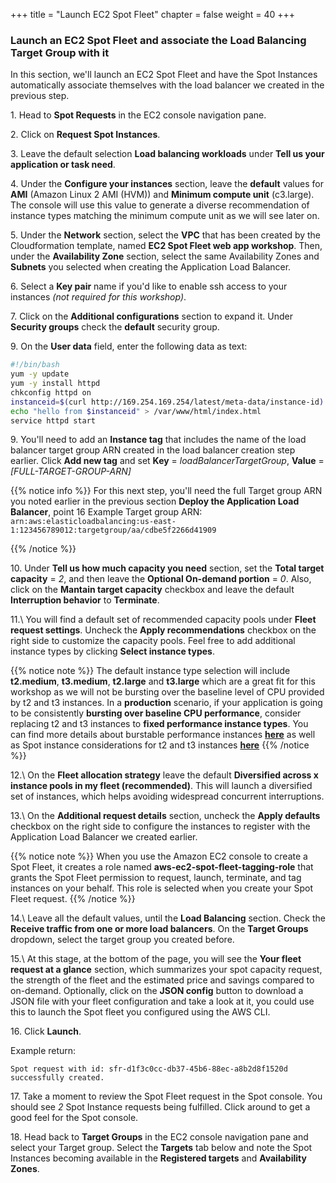 +++
title = "Launch EC2 Spot Fleet"
chapter = false
weight = 40
+++

### Launch an EC2 Spot Fleet and associate the Load Balancing Target Group with it

In this section, we'll launch an EC2 Spot Fleet and have the Spot Instances automatically associate themselves with the load balancer we created in the previous step.

1\. Head to **Spot Requests** in the EC2 console navigation pane.

2\. Click on **Request Spot Instances**.

3\. Leave the default selection **Load balancing workloads** under **Tell us your application or task need**. 

4\. Under the **Configure your instances** section, leave the **default** values for **AMI** (Amazon Linux 2 AMI (HVM)) and **Minimum compute unit** (c3.large). The console will use this value to generate a diverse recommendation of instance types matching the minimum compute unit as we will see later on. 

5\. Under the **Network** section, select the **VPC** that has been created by the Cloudformation template, named **EC2 Spot Fleet web app workshop**. Then, under the **Availability Zone** section, select the same Availability Zones and **Subnets** you selected when creating the Application Load Balancer.

6\. Select a **Key pair** name if you'd like to enable ssh access to your instances *(not required for this workshop)*.

7\. Click on the **Additional configurations** section to expand it. Under **Security groups** check the **default** security group. 

9\. On the **User data** field, enter the following data as text:

```bash
#!/bin/bash
yum -y update
yum -y install httpd
chkconfig httpd on
instanceid=$(curl http://169.254.169.254/latest/meta-data/instance-id)
echo "hello from $instanceid" > /var/www/html/index.html
service httpd start
```


9\. You'll need to add an **Instance tag** that includes the name of the load balancer target group ARN created in the load balancer creation step earlier. Click **Add new tag** and set **Key** = *loadBalancerTargetGroup*, **Value** = *[FULL-TARGET-GROUP-ARN]*

{{% notice info %}}
For this next step, you'll need the full Target group ARN you noted earlier in the previous section **Deploy the Application Load Balancer**, point 16
Example Target group ARN:
`arn:aws:elasticloadbalancing:us-east-1:123456789012:targetgroup/aa/cdbe5f2266d41909`

{{% /notice %}}




10\. Under **Tell us how much capacity you need** section, set the **Total target capacity** = *2*, and then leave the **Optional On-demand portion** = *0*. Also, click on the **Mantain target capacity** checkbox and leave the default **Interruption behavior** to **Terminate**.

11.\ You will find a default set of recommended capacity pools under **Fleet request settings**. Uncheck the **Apply recommendations** checkbox on the right side to customize the capacity pools. Feel free to add additional instance types by clicking **Select instance types**. 

{{% notice note %}}
The default instance type selection will include **t2.medium**, **t3.medium**, **t2.large** and **t3.large** which are a great fit for this workshop as we will not be bursting over the baseline level of CPU provided by t2 and t3 instances. In a **production** scenario, if your application is going to be consistently **bursting over baseline CPU performance**, consider replacing t2 and t3 instances to **fixed performance instance types**. You can find more details about burstable performance instances [**here**](https://docs.aws.amazon.com/AWSEC2/latest/UserGuide/burstable-credits-baseline-concepts.html) as well as Spot instance considerations for t2 and t3 instances [**here**](https://docs.aws.amazon.com/AWSEC2/latest/UserGuide/using-spot-limits.html#t3-spot-instances)
{{% /notice %}}

12.\ On the **Fleet allocation strategy** leave the default **Diversified across x instance pools in my fleet (recommended)**. This will launch a diversified set of instances, which helps avoiding widespread concurrent interruptions. 

13.\ On the **Additional request details** section, uncheck the **Apply defaults** checkbox on the right side to configure the instances to register with the Application Load Balancer we created earlier.

{{% notice note %}}
When you use the Amazon EC2 console to create a Spot Fleet, it creates a role named **aws-ec2-spot-fleet-tagging-role** that grants the Spot Fleet permission to request, launch, terminate, and tag instances on your behalf. This role is selected when you create your Spot Fleet request. 
{{% /notice %}}

14.\ Leave all the default values, until the **Load Balancing** section. Check the **Receive traffic from one or more load balancers**. On the **Target Groups** dropdown, select the target group you created before. 

15.\ At this stage, at the bottom of the page, you will see the **Your fleet request at a glance** section, which summarizes your spot capacity request, the strength of the fleet and the estimated price and savings compared to on-demand. Optionally, click on the **JSON config** button to download a JSON file with your fleet configuration and take a look at it, you could use this to launch the Spot fleet you configured using the AWS CLI. 

16\. Click **Launch**.

Example return:

```
Spot request with id: sfr-d1f3c0cc-db37-45b6-88ec-a8b2d8f1520d successfully created.
```

17\. Take a moment to review the Spot Fleet request in the Spot console. You should see *2* Spot Instance requests being fulfilled. Click around to get a good feel for the Spot console.

18\. Head back to **Target Groups** in the EC2 console navigation pane and select your Target group. Select the **Targets** tab below and note the Spot Instances becoming available in the **Registered targets** and **Availability Zones**.